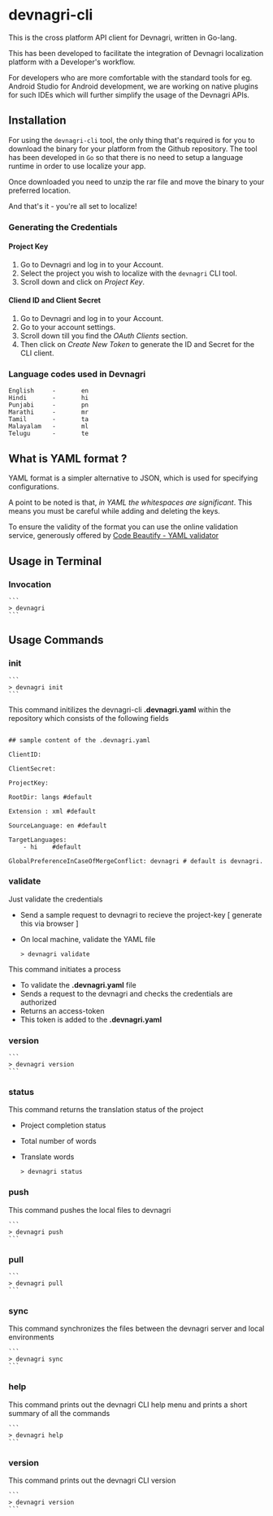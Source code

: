 # devnagri-cli

This is the cross platform API client for Devnagri, written in Go-lang.

This has been developed to facilitate the integration of Devnagri localization platform with a Developer's workflow.

For developers who are more comfortable with the standard tools for eg. Android Studio for Android development, we are working on native plugins for such IDEs which will further simplify the usage of the Devnagri APIs.



## Installation

For using the `devnagri-cli` tool, the only thing that's required is for you to download the binary for your platform from the Github repository. The tool has been developed in `Go` so that there is no need to setup a language runtime in order to use localize your app.

Once downloaded you need to unzip the rar file and move the binary to your preferred location.

And that's it - you're all set to localize!


### Generating the Credentials 

#### Project Key

1. Go to Devnagri and log in to your Account. 
2. Select the project you wish to localize with the `devnagri` CLI tool.
3. Scroll down and click on *Project Key*.


#### Cliend ID and Client Secret

1. Go to Devnagri and log in to your Account. 
2. Go to your account settings.
3. Scroll down till you find the *OAuth Clients* section.
4. Then click on *Create New Token* to generate the ID and Secret for the CLI client.



### Language codes used in Devnagri 
```
English     -       en
Hindi       -       hi
Punjabi     -       pn
Marathi     -       mr
Tamil       -       ta
Malayalam   -       ml 
Telugu      -       te
```


## What is YAML format ?

YAML format is a simpler alternative to JSON, which is used for specifying configurations. 

A point to be noted is that, *in YAML the whitespaces are significant*. This means you must be careful while adding and deleting the keys.

To ensure the validity of the format you can use the online validation service, generously offered by [Code Beautify - YAML validator](https://codebeautify.org/yaml-validator#)

## Usage in Terminal

### Invocation

    ```    
    > devnagri
    ```



## Usage Commands



### init

    ```    
    > devnagri init
    ```

This command initilizes the devnagri-cli **.devnagri.yaml** within the repository which consists of the following fields

```
    
## sample content of the .devnagri.yaml

ClientID:

ClientSecret:

ProjectKey:

RootDir: langs #default

Extension : xml #default

SourceLanguage: en #default

TargetLanguages:
    - hi 	#default

GlobalPreferenceInCaseOfMergeConflict: devnagri # default is devnagri.

```


### validate

Just validate the credentials

-   Send a sample request to devnagri to recieve the project-key [ generate this via browser ]
-   On local machine, validate the YAML file
    
    ```
    > devnagri validate
    ```

This command initiates a process 

-   To validate the **.devnagri.yaml** file
-   Sends a request to the devnagri and checks the credentials are authorized
-   Returns an access-token
-   This token is added to the **.devnagri.yaml**



### version

    ```
    > devnagri version
    ```


### status

This command returns the translation status of the project

-   Project completion status
-   Total number of words
-   Translate words

    ```
    > devnagri status
    ```



### push

This command pushes the local files to devnagri

    ```
    > devnagri push
    ```



### pull

    ```
    > devnagri pull
    ```



### sync

This command synchronizes the files between the devnagri server and local environments

    ```
    > devnagri sync
    ```



### help

This command prints out the devnagri CLI help menu and prints a short summary of all the commands

    ```
    > devnagri help
    ```



### version

This command prints out the devnagri CLI version 

    ```    
    > devnagri version
    ```


